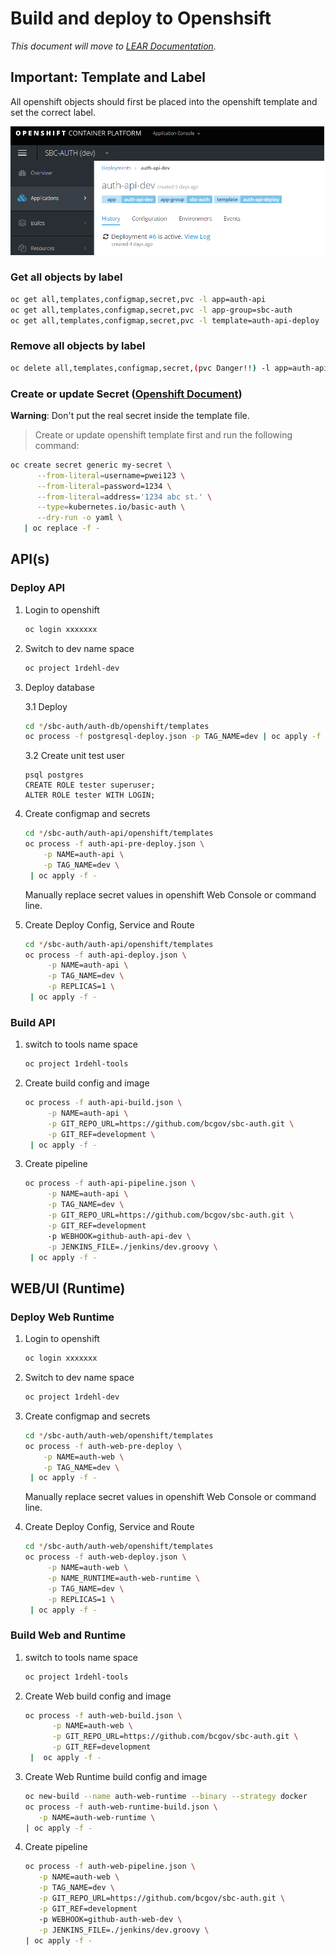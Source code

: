 # Build and deploy to Openshsift

_This document will move to [LEAR Documentation](https://bcgov.github.io/lear/)._

## Important: Template and Label

All openshift objects should first be placed into the openshift template and set the correct label.

![Label](img/dc_label.png)

### Get all objects by label

```sh
oc get all,templates,configmap,secret,pvc -l app=auth-api
oc get all,templates,configmap,secret,pvc -l app-group=sbc-auth
oc get all,templates,configmap,secret,pvc -l template=auth-api-deploy
```

### Remove all objects by label

```sh
oc delete all,templates,configmap,secret,(pvc Danger!!) -l app=auth-api
```

### Create or update Secret ([Openshift Document](https://docs.openshift.com/container-platform/3.11/dev_guide/builds/build_inputs.html#using-secrets-during-build))

**Warning**: Don't put the real secret inside the template file.

> Create or update openshift template first and run the following command:

```sh
oc create secret generic my-secret \
      --from-literal=username=pwei123 \
      --from-literal=password=1234 \
      --from-literal=address='1234 abc st.' \
      --type=kubernetes.io/basic-auth \
      --dry-run -o yaml \
   | oc replace -f -
```

## API(s)

### Deploy API

1. Login to openshift

   ```sh
   oc login xxxxxxx
   ```

2. Switch to dev name space

   ```sh
   oc project 1rdehl-dev
   ```

3. Deploy database

   3.1 Deploy

   ```sh
   cd */sbc-auth/auth-db/openshift/templates
   oc process -f postgresql-deploy.json -p TAG_NAME=dev | oc apply -f -
   ```

   3.2 Create unit test user

   ```posgresql pod terminal
   psql postgres
   CREATE ROLE tester superuser;
   ALTER ROLE tester WITH LOGIN;
   ```

4. Create configmap and secrets

   ```sh
   cd */sbc-auth/auth-api/openshift/templates
   oc process -f auth-api-pre-deploy.json \
       -p NAME=auth-api \
       -p TAG_NAME=dev \
    | oc apply -f -
   ```

   Manually replace secret values in openshift Web Console or command line.

5. Create Deploy Config, Service and Route

   ```sh
   cd */sbc-auth/auth-api/openshift/templates
   oc process -f auth-api-deploy.json \
        -p NAME=auth-api \
        -p TAG_NAME=dev \
        -p REPLICAS=1 \
    | oc apply -f -
   ```

### Build API

1. switch to tools name space

   ```sh
   oc project 1rdehl-tools
   ```

2. Create build config and image

   ```sh
   oc process -f auth-api-build.json \
        -p NAME=auth-api \
        -p GIT_REPO_URL=https://github.com/bcgov/sbc-auth.git \
        -p GIT_REF=development \
    | oc apply -f -
   ```

3. Create pipeline

   ```sh
   oc process -f auth-api-pipeline.json \
        -p NAME=auth-api \
        -p TAG_NAME=dev \
        -p GIT_REPO_URL=https://github.com/bcgov/sbc-auth.git \
        -p GIT_REF=development
        -p WEBHOOK=github-auth-api-dev \
        -p JENKINS_FILE=./jenkins/dev.groovy \
    | oc apply -f -
   ```

## WEB/UI (Runtime)

### Deploy Web Runtime

1. Login to openshift

   ```sh
   oc login xxxxxxx
   ```

2. Switch to dev name space

   ```sh
   oc project 1rdehl-dev
   ```

3. Create configmap and secrets

   ```sh
   cd */sbc-auth/auth-web/openshift/templates
   oc process -f auth-web-pre-deploy \
       -p NAME=auth-web \
       -p TAG_NAME=dev \
    | oc apply -f -
   ```

   Manually replace secret values in openshift Web Console or command line.

4. Create Deploy Config, Service and Route

   ```sh
   cd */sbc-auth/auth-web/openshift/templates
   oc process -f auth-web-deploy.json \
        -p NAME=auth-web \
        -p NAME_RUNTIME=auth-web-runtime \
        -p TAG_NAME=dev \
        -p REPLICAS=1 \
    | oc apply -f -
   ```

### Build Web and Runtime

1. switch to tools name space

   ```sh
   oc project 1rdehl-tools
   ```

2. Create Web build config and image

   ```sh
   oc process -f auth-web-build.json \
         -p NAME=auth-web \
         -p GIT_REPO_URL=https://github.com/bcgov/sbc-auth.git \
         -p GIT_REF=development
    |  oc apply -f -
   ```

3. Create Web Runtime build config and image

   ```sh
   oc new-build --name auth-web-runtime --binary --strategy docker
   oc process -f auth-web-runtime-build.json \
      -p NAME=auth-web-runtime \
   | oc apply -f -
   ```

4. Create pipeline

   ```sh
   oc process -f auth-web-pipeline.json \
      -p NAME=auth-web \
      -p TAG_NAME=dev \
      -p GIT_REPO_URL=https://github.com/bcgov/sbc-auth.git \
      -p GIT_REF=development
      -p WEBHOOK=github-auth-web-dev \
      -p JENKINS_FILE=./jenkins/dev.groovy \
   | oc apply -f -
   ```
